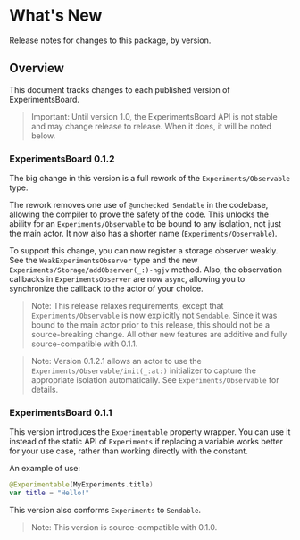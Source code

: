 # What's New

Release notes for changes to this package, by version.

## Overview

This document tracks changes to each published version of ExperimentsBoard.

> Important: Until version 1.0, the ExperimentsBoard API is not stable and may change release to release. When it does, it will be noted below.

### ExperimentsBoard 0.1.2

The big change in this version is a full rework of the ``Experiments/Observable`` type.

The rework removes one use of `@unchecked Sendable` in the codebase, allowing the compiler to prove the safety of the code. This unlocks the ability for an ``Experiments/Observable`` to be bound to any isolation, not just the main actor. It now also has a shorter name (``Experiments/Observable``).

To support this change, you can now register a storage observer weakly. See the ``WeakExperimentsObserver`` type and the new ``Experiments/Storage/addObserver(_:)-ngjv`` method. Also, the observation callbacks in ``ExperimentsObserver`` are now `async`, allowing you to synchronize the callback to the actor of your choice. 

> Note: This release relaxes requirements, except that ``Experiments/Observable`` is now explicitly not `Sendable`. Since it was bound to the main actor prior to this release, this should not be a source-breaking change. All other new features are additive and fully source-compatible with 0.1.1.

> Note: Version 0.1.2.1 allows an actor to use the ``Experiments/Observable/init(_:at:)`` initializer to capture the appropriate isolation automatically. See ``Experiments/Observable`` for details.

### ExperimentsBoard 0.1.1

This version introduces the ``Experimentable`` property wrapper. You can use it instead of the static API of ``Experiments`` if replacing a variable works better for your use case, rather than working directly with the constant.

An example of use:

```swift
@Experimentable(MyExperiments.title)
var title = "Hello!"
```

This version also conforms ``Experiments`` to `Sendable`.

> Note: This version is source-compatible with 0.1.0.
